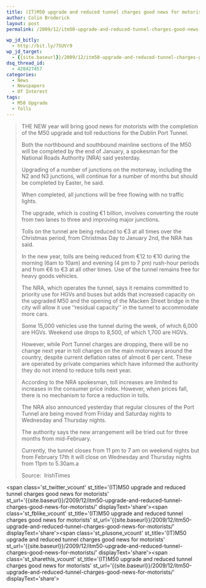```yaml
---
title: (IT)M50 upgrade and reduced tunnel charges good news for motorists
author: Colin Broderick
layout: post
permalink: /2009/12/itm50-upgrade-and-reduced-tunnel-charges-good-news-for-motorists/

wp_jd_bitly:
  - http://bit.ly/7SUVr9
wp_jd_target:
  - {{site.baseurl}}/2009/12/itm50-upgrade-and-reduced-tunnel-charges-good-news-for-motorists/
dsq_thread_id:
  - 420427457
categories:
  - News
  - Newspapers
  - Of Interest
tags:
  - M50 Upgrade
  - Tolls
---
```

> THE NEW year will bring good news for motorists with the completion of the M50 upgrade and toll reductions for the Dublin Port Tunnel.
> 
> Both the northbound and southbound mainline sections of the M50 will be completed by the end of January, a spokesman for the National Roads Authority (NRA) said yesterday.
> 
> Upgrading of a number of junctions on the motorway, including the N2 and N3 junctions, will continue for a number of months but should be completed by Easter, he said.
> 
> When completed, all junctions will be free flowing with no traffic lights.
> 
> The upgrade, which is costing €1 billion, involves converting the route from two lanes to three and improving major junctions.
> 
> Tolls on the tunnel are being reduced to €3 at all times over the Christmas period, from Christmas Day to January 2nd, the NRA has said.
> 
> In the new year, tolls are being reduced from €12 to €10 during the morning (6am to 10am) and evening (4 pm to 7 pm) rush-hour periods and from €6 to €3 at all other times. Use of the tunnel remains free for heavy goods vehicles.
> 
> <!--more-->
> 
> The NRA, which operates the tunnel, says it remains committed to priority use for HGVs and buses but adds that increased capacity on the upgraded M50 and the opening of the Macken Street bridge in the city will allow it use ‘‘residual capacity'' in the tunnel to accommodate more cars.
> 
> Some 15,000 vehicles use the tunnel during the week, of which 6,000 are HGVs. Weekend use drops to 8,500, of which 1,700 are HGVs.
> 
> However, while Port Tunnel charges are dropping, there will be no change next year in toll charges on the main motorways around the country, despite current deflation rates of almost 6 per cent. These are operated by private companies which have informed the authority they do not intend to reduce tolls next year.
> 
> According to the NRA spokesman, toll increases are limited to increases in the consumer price index. However, when prices fall, there is no mechanism to force a reduction in tolls.
> 
> The NRA also announced yesterday that regular closures of the Port Tunnel are being moved from Friday and Saturday nights to Wednesday and Thursday nights.
> 
> The authority says the new arrangement will be tried out for three months from mid-February.
> 
> Currently, the tunnel closes from 11 pm to 7 am on weekend nights but from February 17th it will close on Wednesday and Thursday nights from 11pm to 5.30am.a
> 
> Source:  IrishTimes

<span class='st\_twitter\_vcount' st\_title='(IT)M50 upgrade and reduced tunnel charges good news for motorists' st\_url='{{site.baseurl}}/2009/12/itm50-upgrade-and-reduced-tunnel-charges-good-news-for-motorists/' displayText='share'></span><span class='st\_fblike\_vcount' st\_title='(IT)M50 upgrade and reduced tunnel charges good news for motorists' st\_url='{{site.baseurl}}/2009/12/itm50-upgrade-and-reduced-tunnel-charges-good-news-for-motorists/' displayText='share'></span><span class='st\_plusone\_vcount' st\_title='(IT)M50 upgrade and reduced tunnel charges good news for motorists' st\_url='{{site.baseurl}}/2009/12/itm50-upgrade-and-reduced-tunnel-charges-good-news-for-motorists/' displayText='share'></span><span class='st\_sharethis\_vcount' st\_title='(IT)M50 upgrade and reduced tunnel charges good news for motorists' st\_url='{{site.baseurl}}/2009/12/itm50-upgrade-and-reduced-tunnel-charges-good-news-for-motorists/' displayText='share'></span>